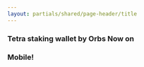```yaml
---
layout: partials/shared/page-header/title
---
```


### Tetra staking wallet by Orbs Now on

### Mobile!
